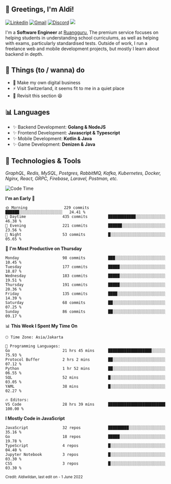 <!-- Greetings -->
## 👋 Greetings, I'm Aldi!

<!-- Social Media -->
[![Linkedin](https://img.shields.io/badge/-aldiwildan-blue?style=flat&logo=Linkedin&logoColor=white)](https://www.linkedin.com/in/aldiwildan/)
[![Gmail](https://img.shields.io/badge/-aldiwild77@gmail.com-c14438?style=flat&logo=Gmail&logoColor=white)](mailto:aldiwild77@gmail.com)
[![Discord](https://img.shields.io/badge/-Chroma-5663F7?style=flat&logo=Discord&logoColor=white)](https://discord.gg/BUxraQ8)
![](https://komarev.com/ghpvc/?username=aldiwildan77&label=Visitor&color=2bbc8a)

<!-- Introduction -->
I'm a **Software Engineer** at [Ruangguru](https://ruangguru.com), The premium service focuses on helping students in understanding school curriculums, as well as helping with exams, particularly standardised tests. Outside of work, I run a freelance web and mobile development projects, but mostly I learn about backend in depth.

## 📃 Things (to / wanna) do
- 🐝 Make my own digital business
- ⚡ Visit Switzerland, it seems fit to me in a quiet place
- 🌱 Revisit this section 😆

## 📊 Languages
- ✨ Backend Development: **Golang & NodeJS**
- ✨ Frontend Development: **Javascript & Typescript**
- ✨ Mobile Development: **Kotlin & Java**
- ✨ Game Development: **Denizen & Java**

## 🔧 Technologies & Tools
*GraphQL, Redis, MySQL, Postgres, RabbitMQ, Kafka, Kubernetes, Docker, Nginx, React, GRPC, Firebase, Laravel, Postman, etc.*

<!--START_SECTION:waka-->
![Code Time](http://img.shields.io/badge/Code%20Time-1%2C111%20hrs%2050%20mins-blue)

**I'm an Early 🐤** 

```text
🌞 Morning                229 commits         ██████░░░░░░░░░░░░░░░░░░░   24.41 % 
🌆 Daytime                435 commits         ████████████░░░░░░░░░░░░░   46.38 % 
🌃 Evening                221 commits         ██████░░░░░░░░░░░░░░░░░░░   23.56 % 
🌙 Night                  53 commits          █░░░░░░░░░░░░░░░░░░░░░░░░   05.65 % 
```
📅 **I'm Most Productive on Thursday** 

```text
Monday                   98 commits          ███░░░░░░░░░░░░░░░░░░░░░░   10.45 % 
Tuesday                  177 commits         █████░░░░░░░░░░░░░░░░░░░░   18.87 % 
Wednesday                183 commits         █████░░░░░░░░░░░░░░░░░░░░   19.51 % 
Thursday                 191 commits         █████░░░░░░░░░░░░░░░░░░░░   20.36 % 
Friday                   135 commits         ████░░░░░░░░░░░░░░░░░░░░░   14.39 % 
Saturday                 68 commits          ██░░░░░░░░░░░░░░░░░░░░░░░   07.25 % 
Sunday                   86 commits          ██░░░░░░░░░░░░░░░░░░░░░░░   09.17 % 
```


📊 **This Week I Spent My Time On** 

```text
🕑︎ Time Zone: Asia/Jakarta

💬 Programming Languages: 
Go                       21 hrs 45 mins      ███████████████████░░░░░░   75.93 % 
Protocol Buffer          2 hrs 2 mins        ██░░░░░░░░░░░░░░░░░░░░░░░   07.12 % 
Python                   1 hr 52 mins        ██░░░░░░░░░░░░░░░░░░░░░░░   06.55 % 
SQL                      52 mins             █░░░░░░░░░░░░░░░░░░░░░░░░   03.05 % 
YAML                     38 mins             █░░░░░░░░░░░░░░░░░░░░░░░░   02.27 % 

🔥 Editors: 
VS Code                  28 hrs 39 mins      █████████████████████████   100.00 % 
```

**I Mostly Code in JavaScript** 

```text
JavaScript               32 repos            █████████░░░░░░░░░░░░░░░░   35.16 % 
Go                       18 repos            █████░░░░░░░░░░░░░░░░░░░░   19.78 % 
TypeScript               4 repos             █░░░░░░░░░░░░░░░░░░░░░░░░   04.40 % 
Jupyter Notebook         3 repos             █░░░░░░░░░░░░░░░░░░░░░░░░   03.30 % 
CSS                      3 repos             █░░░░░░░░░░░░░░░░░░░░░░░░   03.30 % 
```




<!--END_SECTION:waka-->

<sub>Credit: Aldiwildan, last edit on - 1 June 2022</sub>
